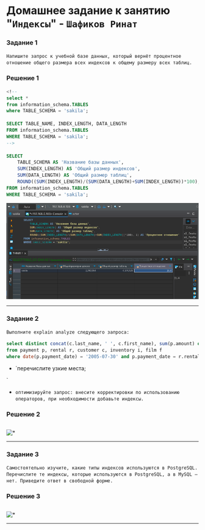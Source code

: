 # Домашнее задание к занятию "`Индексы`" - `Шафиков Ринат`

### Задание 1

`Напишите запрос к учебной базе данных, который вернёт процентное отношение общего размера всех индексов к общему размеру всех таблиц.`

### Решение 1

```sql
<!--  
select *
from information_schema.TABLES
where TABLE_SCHEMA = 'sakila';

SELECT TABLE_NAME, INDEX_LENGTH, DATA_LENGTH
FROM information_schema.TABLES
WHERE TABLE_SCHEMA = 'sakila';
-->

SELECT 
	TABLE_SCHEMA AS 'Название базы данных', 
	SUM(INDEX_LENGTH) AS 'Общий размер индексов', 
	SUM(DATA_LENGTH) AS 'Общий размер таблиц', 
	ROUND((SUM(INDEX_LENGTH)/(SUM(DATA_LENGTH)+SUM(INDEX_LENGTH))*100), 1) AS 'Процентное отношение'
FROM information_schema.TABLES
WHERE TABLE_SCHEMA = 'sakila';
```

![SELECT_TABLE_SCHEMA_PROCENT](img/SELECT_TABLE_SCHEMA_PROCENT.png)

---

### Задание 2

`Выполните explain analyze следующего запроса:`



```sql
select distinct concat(c.last_name, ' ', c.first_name), sum(p.amount) over (partition by c.customer_id, f.title)
from payment p, rental r, customer c, inventory i, film f
where date(p.payment_date) = '2005-07-30' and p.payment_date = r.rental_date and r.customer_id = c.customer_id and i.inventory_id = r.inventory_id
```
- `перечислите узкие места;

`
- `оптимизируйте запрос: внесите корректировки по использованию операторов, при необходимости добавьте индексы.`

### Решение 2

```

```

![*](img/*.png)

---

### Задание 3

`Самостоятельно изучите, какие типы индексов используются в PostgreSQL. Перечислите те индексы, которые используются в PostgreSQL, а в MySQL — нет.
Приведите ответ в свободной форме.`

### Решение 3

```

```

![*](img/*.png)

---
